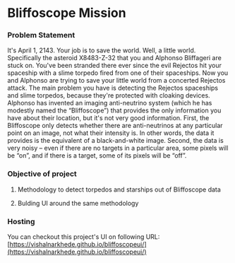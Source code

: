 # Bliffoscope Mission
### Problem Statement

It's April 1, 2143. Your job is to save the world.
Well, a little world. Specifically the asteroid X8483-Z-32 that you and Alphonso Bliffageri are stuck on.
You've been stranded there ever since the evil Rejectos hit your spaceship with a slime torpedo fired from
one of their spaceships. Now you and Alphonso are trying to save your little world from a concerted Rejectos attack.
The main problem you have is detecting the Rejectos spaceships and slime torpedos, because they're protected with
cloaking devices. Alphonso has invented an imaging anti-neutrino system (which he has modestly named the “Bliffoscope”)
that provides the only information you have about their location, but it's not very good information. First,
the Bliffoscope only detects whether there are anti-neutrinos at any particular point on an image,
not what their intensity is. In other words, the data it provides is the equivalent of a black-and-white image.
Second, the data is very noisy – even if there are no targets in a particular area, some pixels will be “on”,
and if there is a target, some of its pixels will be “off”.

### Objective of project

1. Methodology to detect torpedos and starships out of Bliffoscope data

2. Bulding UI around the same methodology

### Hosting

You can checkout this project's UI on following URL:
[https://vishalnarkhede.github.io/bliffoscopeui/](https://vishalnarkhede.github.io/bliffoscopeui/)
